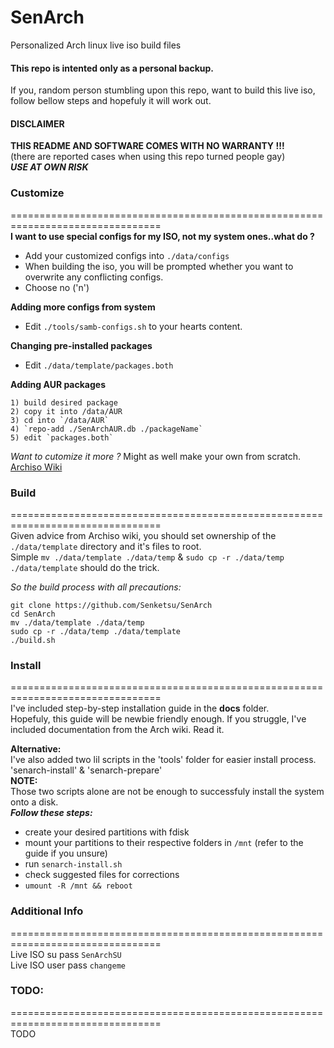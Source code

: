 # SenArch
Personalized Arch linux live iso build files


#### This repo is intented only as a personal backup.
If you, random person stumbling upon this repo, want to build this live iso, follow bellow steps and hopefuly it will work out.

#### DISCLAIMER
**THIS README AND SOFTWARE COMES WITH NO WARRANTY !!!**  
(there are reported cases when using this repo turned people gay)  
***USE AT OWN RISK***  

### Customize  
================================================================================  
**I want to use special configs for my ISO, not my system ones..what do ?**
* Add your customized configs into `./data/configs`  
* When building the iso, you will be prompted whether you want to overwrite any conflicting configs.  
* Choose no ('n')  

**Adding more configs from system**
* Edit `./tools/samb-configs.sh` to your hearts content.  

**Changing pre-installed packages**
* Edit `./data/template/packages.both`  

**Adding AUR packages**
```
1) build desired package
2) copy it into /data/AUR
3) cd into `/data/AUR`
4) `repo-add ./SenArchAUR.db ./packageName`
5) edit `packages.both`
```

*Want to cutomize it more ?*
Might as well make your own from scratch.
[Archiso Wiki](https://wiki.archlinux.org/index.php/archiso)

### Build  
================================================================================  
Given advice from Archiso wiki, you should set ownership of the `./data/template` directory and it's files to root.  
Simple `mv ./data/template ./data/temp` & `sudo cp -r ./data/temp ./data/template` should do the trick.  

*So the build process with all precautions:*
```
git clone https://github.com/Senketsu/SenArch
cd SenArch
mv ./data/template ./data/temp
sudo cp -r ./data/temp ./data/template
./build.sh
```

### Install  
================================================================================  
I've included step-by-step installation guide in the **docs** folder.  
Hopefuly, this guide will be newbie friendly enough.
If you struggle, I've included documentation from the Arch wiki. Read it.

**Alternative:**  
I've also added two lil scripts in the 'tools' folder for easier install process.  
  'senarch-install' & 'senarch-prepare'  
**NOTE:**  
Those two scripts alone are not be enough to successfuly install the system onto a disk.  
***Follow these steps:***
* create your desired partitions with fdisk
* mount your partitions to their respective folders in `/mnt` (refer to the guide if you unsure)
* run `senarch-install.sh`
* check suggested files for corrections
* `umount -R /mnt && reboot`
 

### Additional Info  
================================================================================  
Live ISO su pass `SenArchSU`  
Live ISO user pass `changeme`  

### TODO:  
================================================================================  
TODO